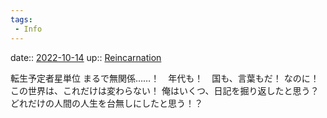 ```yaml
---
tags:
 - Info
---
```


date:: [2022-10-14](Daily_Note/2022-10-14.md)
up:: [Reincarnation](../Bar/Novel/Topics/Reincarnation.md)

転生予定者星単位
まるで無関係……！　年代も！　国も、言葉もだ！
なのに！　この世界は、これだけは変わらない！
俺はいくつ、日記を掘り返したと思う？
どれだけの人間の人生を台無しにしたと思う！？